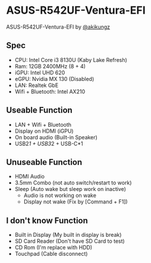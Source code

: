 # ASUS-R542UF-Ventura-EFI
ASUS-R542UF-Ventura-EFI by [@akikungz](https://github.com/akikungz)

## Spec
- CPU: Intel Core i3 8130U (Kaby Lake Refresh)
- Ram: 12GB 2400MHz (8 + 4)
- iGPU: Intel UHD 620
- eGPU: Nvidia MX 130 (Disabled)
- LAN: Realtek GbE
- Wifi + Bluetooth: Intel AX210

## Useable Function
- LAN + Wifi + Bluetooth
- Display on HDMI (iGPU)
- On board audio (Built-in Speaker)
- USB2*1 + USB3*2 + USB-C*1

## Unuseable Function
- HDMI Audio
- 3.5mm Combo (not auto switch/restart to work)
- Sleep (Auto wake but sleep work on inactive)
  - Audio is not working on wake
  - Display not wake (Fix by [Command + F1])

## I don't know Function
- Built in Display (My built in display is break)
- SD Card Reader (Don't have SD Card to test)
- CD Rom (I'm replace with HDD)
- Touchpad (Cable disconnect)
